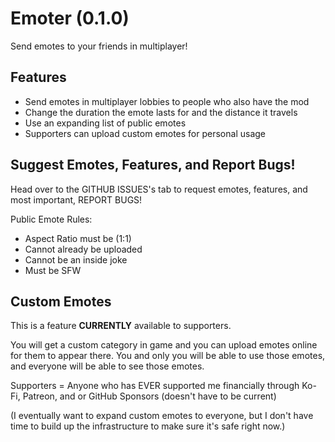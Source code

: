 # Emoter (0.1.0)
Send emotes to your friends in multiplayer!

## Features
* Send emotes in multiplayer lobbies to people who also have the mod
* Change the duration the emote lasts for and the distance it travels
* Use an expanding list of public emotes
* Supporters can upload custom emotes for personal usage

## Suggest Emotes, Features, and Report Bugs!
Head over to the GITHUB ISSUES's tab to request emotes, features, and most important, REPORT BUGS!

Public Emote Rules:
* Aspect Ratio must be (1:1)
* Cannot already be uploaded
* Cannot be an inside joke
* Must be SFW

## Custom Emotes
This is a feature **CURRENTLY** available to supporters.

You will get a custom category in game and you can upload emotes online for them to appear there. You and only you will be able to use those emotes, and everyone will be able to see those emotes.

Supporters = Anyone who has EVER supported me financially through Ko-Fi, Patreon, and or GitHub Sponsors (doesn't have to be current)

(I eventually want to expand custom emotes to everyone, but I don't have time to build up the infrastructure to make sure it's safe right now.)
